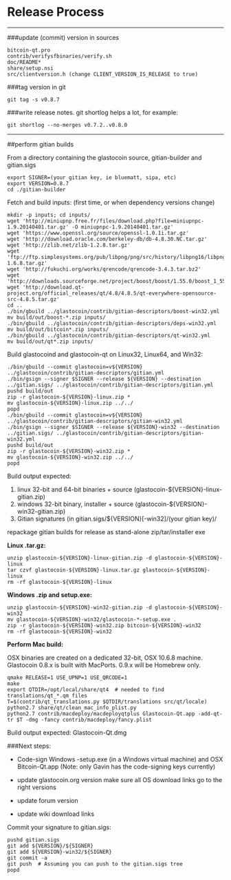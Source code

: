 Release Process
====================

* * *

###update (commit) version in sources


	bitcoin-qt.pro
	contrib/verifysfbinaries/verify.sh
	doc/README*
	share/setup.nsi
	src/clientversion.h (change CLIENT_VERSION_IS_RELEASE to true)

###tag version in git

	git tag -s v0.8.7

###write release notes. git shortlog helps a lot, for example:

	git shortlog --no-merges v0.7.2..v0.8.0

* * *

##perform gitian builds

 From a directory containing the glastocoin source, gitian-builder and gitian.sigs
  
	export SIGNER=(your gitian key, ie bluematt, sipa, etc)
	export VERSION=0.8.7
	cd ./gitian-builder

 Fetch and build inputs: (first time, or when dependency versions change)

	mkdir -p inputs; cd inputs/
	wget 'http://miniupnp.free.fr/files/download.php?file=miniupnpc-1.9.20140401.tar.gz' -O miniupnpc-1.9.20140401.tar.gz'
	wget 'https://www.openssl.org/source/openssl-1.0.1i.tar.gz'
	wget 'http://download.oracle.com/berkeley-db/db-4.8.30.NC.tar.gz'
	wget 'http://zlib.net/zlib-1.2.8.tar.gz'
	wget 'ftp://ftp.simplesystems.org/pub/libpng/png/src/history/libpng16/libpng-1.6.8.tar.gz'
	wget 'http://fukuchi.org/works/qrencode/qrencode-3.4.3.tar.bz2'
	wget 'http://downloads.sourceforge.net/project/boost/boost/1.55.0/boost_1_55_0.tar.bz2'
	wget 'http://download.qt-project.org/official_releases/qt/4.8/4.8.5/qt-everywhere-opensource-src-4.8.5.tar.gz'
	cd ..
	./bin/gbuild ../glastocoin/contrib/gitian-descriptors/boost-win32.yml
	mv build/out/boost-*.zip inputs/
	./bin/gbuild ../glastocoin/contrib/gitian-descriptors/deps-win32.yml
	mv build/out/bitcoin*.zip inputs/
	./bin/gbuild ../glastocoin/contrib/gitian-descriptors/qt-win32.yml
	mv build/out/qt*.zip inputs/

 Build glastocoind and glastocoin-qt on Linux32, Linux64, and Win32:
  
	./bin/gbuild --commit glastocoin=v${VERSION} ../glastocoin/contrib/gitian-descriptors/gitian.yml
	./bin/gsign --signer $SIGNER --release ${VERSION} --destination ../gitian.sigs/ ../glastocoin/contrib/gitian-descriptors/gitian.yml
	pushd build/out
	zip -r glastocoin-${VERSION}-linux.zip *
	mv glastocoin-${VERSION}-linux.zip ../../
	popd
	./bin/gbuild --commit glastocoin=v${VERSION} ../glastocoin/contrib/gitian-descriptors/gitian-win32.yml
	./bin/gsign --signer $SIGNER --release ${VERSION}-win32 --destination ../gitian.sigs/ ../glastocoin/contrib/gitian-descriptors/gitian-win32.yml
	pushd build/out
	zip -r glastocoin-${VERSION}-win32.zip *
	mv glastocoin-${VERSION}-win32.zip ../../
	popd

  Build output expected:

  1. linux 32-bit and 64-bit binaries + source (glastocoin-${VERSION}-linux-gitian.zip)
  2. windows 32-bit binary, installer + source (glastocoin-${VERSION}-win32-gitian.zip)
  3. Gitian signatures (in gitian.sigs/${VERSION}[-win32]/(your gitian key)/

repackage gitian builds for release as stand-alone zip/tar/installer exe

**Linux .tar.gz:**

	unzip glastocoin-${VERSION}-linux-gitian.zip -d glastocoin-${VERSION}-linux
	tar czvf glastocoin-${VERSION}-linux.tar.gz glastocoin-${VERSION}-linux
	rm -rf glastocoin-${VERSION}-linux

**Windows .zip and setup.exe:**

	unzip glastocoin-${VERSION}-win32-gitian.zip -d glastocoin-${VERSION}-win32
	mv glastocoin-${VERSION}-win32/glastocoin-*-setup.exe .
	zip -r glastocoin-${VERSION}-win32.zip bitcoin-${VERSION}-win32
	rm -rf glastocoin-${VERSION}-win32

**Perform Mac build:**

  OSX binaries are created on a dedicated 32-bit, OSX 10.6.8 machine.
  Glastocoin 0.8.x is built with MacPorts.  0.9.x will be Homebrew only.

	qmake RELEASE=1 USE_UPNP=1 USE_QRCODE=1
	make
	export QTDIR=/opt/local/share/qt4  # needed to find translations/qt_*.qm files
	T=$(contrib/qt_translations.py $QTDIR/translations src/qt/locale)
	python2.7 share/qt/clean_mac_info_plist.py
	python2.7 contrib/macdeploy/macdeployqtplus Glastocoin-Qt.app -add-qt-tr $T -dmg -fancy contrib/macdeploy/fancy.plist

 Build output expected: Glastocoin-Qt.dmg

###Next steps:

* Code-sign Windows -setup.exe (in a Windows virtual machine) and
  OSX Bitcoin-Qt.app (Note: only Gavin has the code-signing keys currently)

* update glastocoin.org version
  make sure all OS download links go to the right versions

* update forum version

* update wiki download links

Commit your signature to gitian.sigs:

	pushd gitian.sigs
	git add ${VERSION}/${SIGNER}
	git add ${VERSION}-win32/${SIGNER}
	git commit -a
	git push  # Assuming you can push to the gitian.sigs tree
	popd

